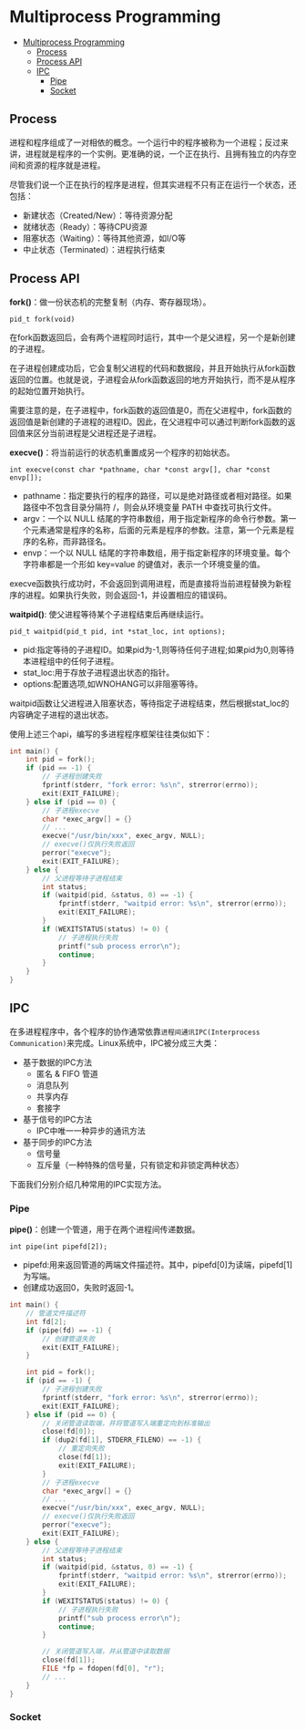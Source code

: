 # Multiprocess Programming

- [Multiprocess Programming](#multiprocess-programming)
  - [Process](#process)
  - [Process API](#process-api)
  - [IPC](#ipc)
    - [Pipe](#pipe)
    - [Socket](#socket)

## Process

进程和程序组成了一对相依的概念。一个运行中的程序被称为一个进程；反过来讲，进程就是程序的一个实例。更准确的说，一个正在执行、且拥有独立的内存空间和资源的程序就是进程。

尽管我们说一个正在执行的程序是进程，但其实进程不只有正在运行一个状态，还包括：

- 新建状态（Created/New）：等待资源分配
- 就绪状态（Ready）：等待CPU资源
- 阻塞状态（Waiting）：等待其他资源，如I/O等
- 中止状态（Terminated）：进程执行结束

## Process API

**fork()**：做一份状态机的完整复制（内存、寄存器现场）。

`pid_t fork(void)`

在fork函数返回后，会有两个进程同时运行，其中一个是父进程，另一个是新创建的子进程。

在子进程创建成功后，它会复制父进程的代码和数据段，并且开始执行从fork函数返回的位置。也就是说，子进程会从fork函数返回的地方开始执行，而不是从程序的起始位置开始执行。

需要注意的是，在子进程中，fork函数的返回值是0，而在父进程中，fork函数的返回值是新创建的子进程的进程ID。因此，在父进程中可以通过判断fork函数的返回值来区分当前进程是父进程还是子进程。

**execve()**：将当前运行的状态机重置成另一个程序的初始状态。

`int execve(const char *pathname, char *const argv[], char *const envp[]);`

- pathname：指定要执行的程序的路径，可以是绝对路径或者相对路径。如果路径中不包含目录分隔符 /，则会从环境变量 PATH 中查找可执行文件。
- argv：一个以 NULL 结尾的字符串数组，用于指定新程序的命令行参数。第一个元素通常是程序的名称，后面的元素是程序的参数。注意，第一个元素是程序的名称，而非路径名。
- envp：一个以 NULL 结尾的字符串数组，用于指定新程序的环境变量。每个字符串都是一个形如 key=value 的键值对，表示一个环境变量的值。

execve函数执行成功时，不会返回到调用进程，而是直接将当前进程替换为新程序的进程。如果执行失败，则会返回-1，并设置相应的错误码。

**waitpid()**: 使父进程等待某个子进程结束后再继续运行。

`pid_t waitpid(pid_t pid, int *stat_loc, int options);`

- pid:指定等待的子进程ID。如果pid为-1,则等待任何子进程;如果pid为0,则等待本进程组中的任何子进程。
- stat_loc:用于存放子进程退出状态的指针。
- options:配置选项,如WNOHANG可以非阻塞等待。

waitpid函数让父进程进入阻塞状态，等待指定子进程结束，然后根据stat_loc的内容确定子进程的退出状态。

使用上述三个api，编写的多进程程序框架往往类似如下：

```c++
int main() {
    int pid = fork();
    if (pid == -1) {
        // 子进程创建失败
        fprintf(stderr, "fork error: %s\n", strerror(errno));
        exit(EXIT_FAILURE);
    } else if (pid == 0) {
        // 子进程execve
        char *exec_argv[] = {}
        // ... 
        execve("/usr/bin/xxx", exec_argv, NULL);
        // execve()仅执行失败返回
        perror("execve");   
        exit(EXIT_FAILURE);
    } else {
        // 父进程等待子进程结束
        int status;
        if (waitpid(pid, &status, 0) == -1) {
            fprintf(stderr, "waitpid error: %s\n", strerror(errno));
            exit(EXIT_FAILURE);
        }
        if (WEXITSTATUS(status) != 0) {
            // 子进程执行失败
            printf("sub process error\n");
            continue;
        }
    }
}
```

## IPC

在多进程程序中，各个程序的协作通常依靠`进程间通讯IPC(Interprocess Communication)`来完成。Linux系统中，IPC被分成三大类：

- 基于数据的IPC方法
  - 匿名 & FIFO 管道
  - 消息队列
  - 共享内存
  - 套接字
- 基于信号的IPC方法
  - IPC中唯一一种异步的通讯方法
- 基于同步的IPC方法
  - 信号量
  - 互斥量（一种特殊的信号量，只有锁定和非锁定两种状态）

下面我们分别介绍几种常用的IPC实现方法。

### Pipe

**pipe()**：创建一个管道，用于在两个进程间传递数据。

`int pipe(int pipefd[2]);`

- pipefd:用来返回管道的两端文件描述符。其中，pipefd[0]为读端，pipefd[1]为写端。
- 创建成功返回0，失败时返回-1。

```c++
int main() {
    // 管道文件描述符
    int fd[2];
    if (pipe(fd) == -1) {
        // 创建管道失败
        exit(EXIT_FAILURE);
    }

    int pid = fork();
    if (pid == -1) {
        // 子进程创建失败
        fprintf(stderr, "fork error: %s\n", strerror(errno));
        exit(EXIT_FAILURE);
    } else if (pid == 0) {
        // 关闭管道读取端，并将管道写入端重定向到标准输出
        close(fd[0]);
        if (dup2(fd[1], STDERR_FILENO) == -1) {
            // 重定向失败
            close(fd[1]);
            exit(EXIT_FAILURE);
        }
        // 子进程execve
        char *exec_argv[] = {}
        // ... 
        execve("/usr/bin/xxx", exec_argv, NULL);
        // execve()仅执行失败返回
        perror("execve");   
        exit(EXIT_FAILURE);
    } else {
        // 父进程等待子进程结束
        int status;
        if (waitpid(pid, &status, 0) == -1) {
            fprintf(stderr, "waitpid error: %s\n", strerror(errno));
            exit(EXIT_FAILURE);
        }
        if (WEXITSTATUS(status) != 0) {
            // 子进程执行失败
            printf("sub process error\n");
            continue;
        }

        // 关闭管道写入端，并从管道中读取数据
        close(fd[1]);
        FILE *fp = fdopen(fd[0], "r");
        // ...
    }
}
```

### Socket
